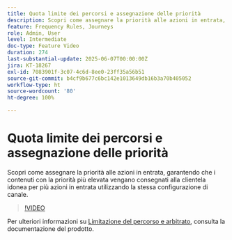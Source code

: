 ```yaml
---
title: Quota limite dei percorsi e assegnazione delle priorità
description: Scopri come assegnare la priorità alle azioni in entrata, garantendo che i contenuti con la priorità più elevata vengano consegnati alla clientela idonea per più azioni in entrata utilizzando la stessa configurazione di canale.
feature: Frequency Rules, Journeys
role: Admin, User
level: Intermediate
doc-type: Feature Video
duration: 274
last-substantial-update: 2025-06-07T00:00:00Z
jira: KT-18267
exl-id: 7083901f-3c07-4c6d-8ee0-23ff35a56b51
source-git-commit: b4cf9b677c6bc142e1013649db16b3a70b405052
workflow-type: ht
source-wordcount: '80'
ht-degree: 100%

---
```


# Quota limite dei percorsi e assegnazione delle priorità

Scopri come assegnare la priorità alle azioni in entrata, garantendo che i contenuti con la priorità più elevata vengano consegnati alla clientela idonea per più azioni in entrata utilizzando la stessa configurazione di canale.

>[!VIDEO](https://video.tv.adobe.com/v/3435530/?learn=on&enablevpops)

Per ulteriori informazioni su [Limitazione del percorso e arbitrato](https://experienceleague.adobe.com/it/docs/journey-optimizer/using/conflict-prioritization/capping-rules/journey-capping), consulta la documentazione del prodotto.
